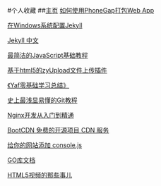 #个人收藏
##[主页](http://www.lunzz.net/)
[如何使用PhoneGap打包Web App](https://github.com/Phamay/collection/blob/master/%E5%A6%82%E4%BD%95%E4%BD%BF%E7%94%A8PhoneGap%E6%89%93%E5%8C%85Web%20App.md)

[在Windows系统配置Jekyll](http://yanhaijing.com/jekyll/2011/12/30/run-jekyll-on-window/)

[Jekyll 中文](http://jekyllcn.com/)

[最简洁的JavaScript基础教程](http://yanhaijing.com/basejs/)

[基于html5的zyUpload文件上传插件](https://github.com/Phamay/collection/blob/master/基于html5的zyUpload文件上传插件.md)

[《Yaf零基础学习总结》](http://www.lai18.com/cate/60.html)

[史上最浅显易懂的Git教程](http://www.liaoxuefeng.com/wiki/0013739516305929606dd18361248578c67b8067c8c017b000)

[Nginx开发从入门到精通](http://tengine.taobao.org/book/index.html)

[BootCDN 免费的开源项目 CDN 服务](http://www.bootcdn.cn/)

[给你的网站添加 console.js](https://github.com/Phamay/collection/blob/master/%E7%BB%99%E4%BD%A0%E7%9A%84%E7%BD%91%E7%AB%99%E6%B7%BB%E5%8A%A0%20console.js.md)

[GO库文档](http://studygolang.com/static/pkgdoc/index.html)

[HTML5视频的那些事儿](https://github.com/Phamay/collection/blob/master/HTML5%E8%A7%86%E9%A2%91%E7%9A%84%E9%82%A3%E4%BA%9B%E4%BA%8B%E5%84%BF.md)
